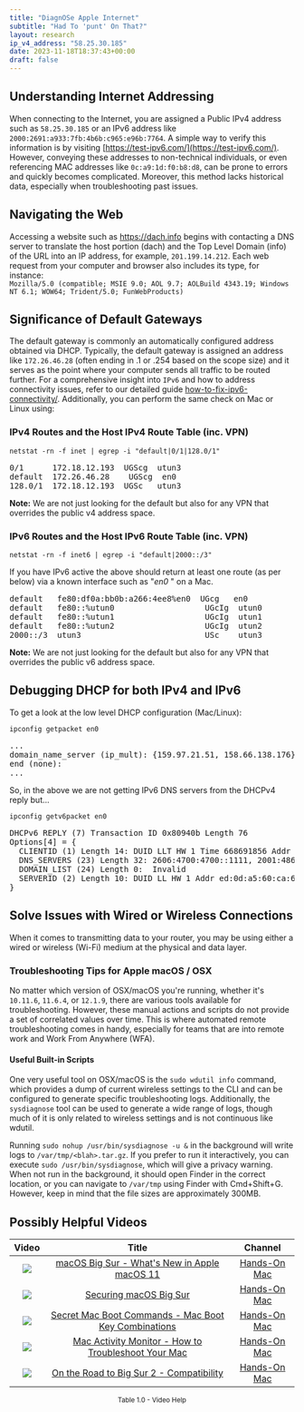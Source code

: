 ```yaml
---
title: "DiagnOSe Apple Internet"
subtitle: "Had To 'punt' On That?"
layout: research
ip_v4_address: "58.25.30.185"
date: 2023-11-18T18:37:43+00:00
draft: false
---
```


## Understanding Internet Addressing

When connecting to the Internet, you are assigned a Public IPv4 address such as ```58.25.30.185``` or an IPv6 address like ```2000:2691:a933:7fb:4b6b:c965:e96b:7764```. A simple way to verify this information is by visiting [https://test-ipv6.com/](https://test-ipv6.com/). However, conveying these addresses to non-technical individuals, or even referencing MAC addresses like ```0c:a9:1d:f0:b8:d8```, can be prone to errors and quickly becomes complicated. Moreover, this method lacks historical data, especially when troubleshooting past issues.
## Navigating the Web

Accessing a website such as https://dach.info begins with contacting a DNS server to translate the host portion (dach) and the Top Level Domain (info) of the URL into an IP address, for example, ```201.199.14.212```. Each web request from your computer and browser also includes its type, for instance: <br>```Mozilla/5.0 (compatible; MSIE 9.0; AOL 9.7; AOLBuild 4343.19; Windows NT 6.1; WOW64; Trident/5.0; FunWebProducts)```
## Significance of Default Gateways

The default gateway is commonly an automatically configured address obtained via DHCP. Typically, the default gateway is assigned an address like ```172.26.46.28``` (often ending in .1 or .254 based on the scope size) and it serves as the point where your computer sends all traffic to be routed further. For a comprehensive insight into ```IPv6``` and how to address connectivity issues, refer to our detailed guide [how-to-fix-ipv6-connectivity/](/blog/how-to-fix-ipv6-connectivity/). Additionally, you can perform the same check on Mac or Linux using: <br>
### IPv4 Routes and the Host IPv4 Route Table (inc. VPN)
```netstat -rn -f inet | egrep -i "default|0/1|128.0/1"```

<pre>
0/1      172.18.12.193  UGScg  utun3
default  172.26.46.28    UGScg  en0
128.0/1  172.18.12.193  UGSc   utun3</pre>

**Note:** We are not just looking for the default but also for any VPN that overrides the public v4 address space.

### IPv6 Routes and the Host IPv6 Route Table (inc. VPN)
```netstat -rn -f inet6 | egrep -i "default|2000::/3"```

If you have IPv6 active the above should return at least one route (as per below) via a known interface such as "_en0_ " on a Mac. 

<pre>
default   fe80:df0a:bb0b:a266:4ee8%en0  UGcg   en0
default   fe80::%utun0                   UGcIg  utun0
default   fe80::%utun1                   UGcIg  utun1
default   fe80::%utun2                   UGcIg  utun2
2000::/3  utun3                          USc    utun3</pre>

**Note:** We are not just looking for the default but also for any VPN that overrides the public v6 address space.
<br>

## Debugging DHCP for both IPv4 and IPv6

To get a look at the low level DHCP configuration (Mac/Linux): 

```ipconfig getpacket en0```

<pre>
...
domain_name_server (ip_mult): {159.97.21.51, 158.66.138.176}
end (none):
...</pre>

So, in the above we are not getting IPv6 DNS servers from the DHCPv4 reply but...

```ipconfig getv6packet en0```

<pre>
DHCPv6 REPLY (7) Transaction ID 0x80940b Length 76
Options[4] = {
  CLIENTID (1) Length 14: DUID LLT HW 1 Time 668691856 Addr 0c:a9:1d:f0:b8:d8
  DNS_SERVERS (23) Length 32: 2606:4700:4700::1111, 2001:4860:4860::8844
  DOMAIN_LIST (24) Length 0:  Invalid
  SERVERID (2) Length 10: DUID LL HW 1 Addr ed:0d:a5:60:ca:6e
}</pre>




## Solve Issues with Wired or Wireless Connections
When it comes to transmitting data to your router, you may be using either a wired or wireless (Wi-Fi) medium at the physical and data layer.
### Troubleshooting Tips for Apple macOS / OSX
No matter which version of OSX/macOS you're running, whether it's `10.11.6`, `11.6.4`, or `12.1.9`, there are various tools available for troubleshooting. However, these manual actions and scripts do not provide a set of correlated values over time. This is where automated remote troubleshooting comes in handy, especially for teams that are into remote work and Work From Anywhere (WFA).
#### Useful Built-in Scripts
One very useful tool on OSX/macOS is the `sudo wdutil info` command, which provides a dump of current wireless settings to the CLI and can be configured to generate specific troubleshooting logs. Additionally, the `sysdiagnose` tool can be used to generate a wide range of logs, though much of it is only related to wireless settings and is not continuous like wdutil.

Running `sudo nohup /usr/bin/sysdiagnose -u &` in the background will write logs to `/var/tmp/<blah>.tar.gz`. If you prefer to run it interactively, you can execute `sudo /usr/bin/sysdiagnose`, which will give a privacy warning. When not run in the background, it should open Finder in the correct location, or you can navigate to `/var/tmp` using Finder with Cmd+Shift+G. However, keep in mind that the file sizes are approximately 300MB.
## Possibly Helpful Videos

<link href="/plugins/lity/css/lity.min.css" rel="stylesheet">
<script src="/plugins/lity/js/lity.min.js"></script>
<div class="table1-start"></div>

|Video | Title | Channel |
| :---: | :---: | :---: |
|<a href="https://www.youtube.com/watch?v=JMKi6o9kaZI" data-lity><img src="https://i.ytimg.com/vi/JMKi6o9kaZI/default.jpg" class="img-fluid"></a>|<a href="https://www.youtube.com/watch?v=JMKi6o9kaZI" data-lity>macOS Big Sur - What&#39;s New in Apple macOS 11</a>|<a target="_blank" href="https://www.youtube.com/channel/UCg43DP8MdHVcl4rFK_delBg" >Hands-On Mac</a>|
|<a href="https://www.youtube.com/watch?v=7KdhJimuhNw" data-lity><img src="https://i.ytimg.com/vi/7KdhJimuhNw/default.jpg" class="img-fluid"></a>|<a href="https://www.youtube.com/watch?v=7KdhJimuhNw" data-lity>Securing macOS Big Sur</a>|<a target="_blank" href="https://www.youtube.com/channel/UCg43DP8MdHVcl4rFK_delBg" >Hands-On Mac</a>|
|<a href="https://www.youtube.com/watch?v=VwNYWAxHCgM" data-lity><img src="https://i.ytimg.com/vi/VwNYWAxHCgM/default.jpg" class="img-fluid"></a>|<a href="https://www.youtube.com/watch?v=VwNYWAxHCgM" data-lity>Secret Mac Boot Commands - Mac Boot Key Combinations</a>|<a target="_blank" href="https://www.youtube.com/channel/UCg43DP8MdHVcl4rFK_delBg" >Hands-On Mac</a>|
|<a href="https://www.youtube.com/watch?v=TWzWd_DiaJ0" data-lity><img src="https://i.ytimg.com/vi/TWzWd_DiaJ0/default.jpg" class="img-fluid"></a>|<a href="https://www.youtube.com/watch?v=TWzWd_DiaJ0" data-lity>Mac Activity Monitor - How to Troubleshoot Your Mac</a>|<a target="_blank" href="https://www.youtube.com/channel/UCg43DP8MdHVcl4rFK_delBg" >Hands-On Mac</a>|
|<a href="https://www.youtube.com/watch?v=HEbK-Tignuc" data-lity><img src="https://i.ytimg.com/vi/HEbK-Tignuc/default.jpg" class="img-fluid"></a>|<a href="https://www.youtube.com/watch?v=HEbK-Tignuc" data-lity>On the Road to Big Sur 2 - Compatibility</a>|<a target="_blank" href="https://www.youtube.com/channel/UCg43DP8MdHVcl4rFK_delBg" >Hands-On Mac</a>|

<center><small>Table 1.0 - Video Help</small></center>
 <br>
<div class="table1-end"></div>
<script type="text/javascript">
(function() {
    $('div.table1-start').nextUntil('div.table1-end', 'table').addClass('table thead-dark table-striped table-responsive rounded').attr('id', 't1');
    $('#t1').find('thead').addClass('thead-dark');
})();
</script>
